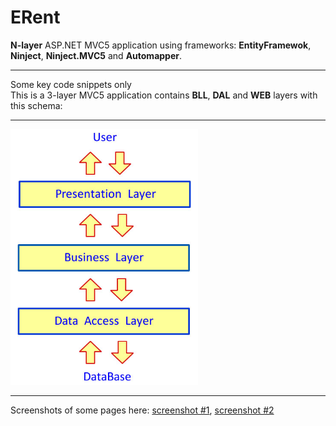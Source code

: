 # ERent
<b>N-layer</b> ASP.NET MVC5 application using frameworks: <b>EntityFramewok</b>, <b>Ninject</b>, <b>Ninject.MVC5</b> and <b>Automapper</b>.
<hr>
Some key code snippets only
<br>
This is a 3-layer MVC5 application contains <b>BLL</b>, <b>DAL</b> and <b>WEB</b> layers with this schema:
<hr>
<img src="Screenshots/NLayer.jpg" alt="schema" width="300" />
<hr>
Screenshots of some pages here: <a href="Screenshots/Index_html.jpg">screenshot #1</a>, <a href="Screenshots/Details_html.jpg">screenshot #2</a>
